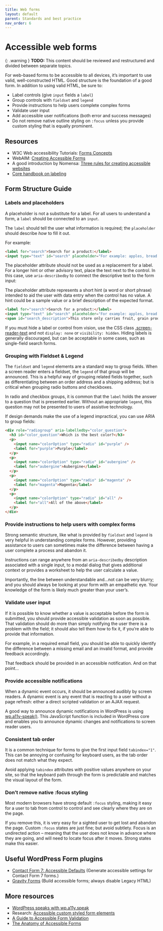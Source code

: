 ```yaml
---
title: Web forms
layout: default
parent: Standards and best practice
nav_order: 6
---
```


# Accessible web forms

{: .warning }
**TODO:**
This content should be reviewed and restructured and divided between separate topics.

For web-based forms to be accessible to all devices, it’s important to use valid, well-constructed HTML. Good structure is the foundation of a good form. In addition to using valid HTML, be sure to:

- Label controls (give `input` fields a `label`)
- Group controls with `fieldset` and `legend`
- Provide instructions to help users complete complex forms
- Validate user input
- Add accessible user notifications (both error and success messages)
- Do not remove native outline styling on `:focus` unless you provide custom styling that is equally prominent.

## Resources

- W3C Web accessibility Tutorials: [Forms Concepts](https://www.w3.org/WAI/tutorials/forms/)
- WebAIM: [Creating Accessible Forms](http://webaim.org/techniques/forms/)
- A good introduction by Nomensa: [Three rules for creating accessible websites](https://www.nomensa.com/blog/2010/three-rules-for-creating-accessible-forms)
- [Core handbook on labeling](https://make.wordpress.org/core/handbook/best-practices/coding-standards/accessibility-coding-standards/#labeling)

## Form Structure Guide

### Labels and placeholders

A placeholder is not a substitute for a label. For all users to understand a form, a `label` should be connected to an `input`.

The `label` should tell the user what information is required; the `placeholder` should describe _how_ to fill it out.

For example:

```html
<label for="search">Search for a product:</label>
<input type="text" id="search" placeholder="For example: apples, bread or milk">
```

The placeholder attribute should not be used as a replacement for a label. For a longer hint or other advisory text, place the text next to the control. In this case, use `aria-describedby` to connect the descriptive text to the form input:

The placeholder attribute represents a short hint (a word or short phrase) intended to aid the user with data entry when the control has no value. A hint could be a sample value or a brief description of the expected format.

```html
<label for="search">Search for a product:</label>
<input type="text" id="search" placeholder="For example: apples, bread or milk" aria-describedby="search_description">
<span id="search_description">This store only carries fruit, grain products, and dairy.</span>
```

If you must hide a label or control from vision, use the CSS class [.screen-reader-text](https://make.wordpress.org/accessibility/handbook/best-practices/markup/the-css-class-screen-reader-text/) and not `display: none` or `visibility: hidden`. Hiding labels is generally discouraged, but can be acceptable in some cases, such as single-field search forms.

### Grouping with Fieldset & Legend

The `fieldset` and `legend` elements are a standard way to group fields. When a screen reader enters a fieldset, the `legend` of that group will be announced. This is a helpful way of grouping related fields together, such as differentiating between an order address and a shipping address; but is critical when grouping radio buttons and checkboxes.

In radio and checkbox groups, it is common that the `label` holds the answer to a question that is presented earlier. Without an appropriate `legend`, this question may not be presented to users of assistive technology.

If design demands make the use of a legend impractical, you can use ARIA to group fields:

```html
<div role="radiogroup" aria-labelledby="color_question">
  <h3 id="color_question">Which is the best color?</h3>
  <p>
    <input name="colorOption" type="radio" id="purple" />
    <label for="purple">Purple</label>
  </p>
  <p>
    <input name="colorOption" type="radio" id="aubergine" />
    <label for="aubergine">Aubergine</label>
  </p>
  <p>
    <input name="colorOption" type="radio" id="magenta" />
    <label for="magenta">Magenta</label>
  </p>
  <p>
    <input name="colorOption" type="radio" id="all" />
    <label for="all">All of the above</label>
  </p>
</div>
```

### Provide instructions to help users with complex forms

Strong semantic structure, like what is provided by `fieldset` and `legend` is very helpful in understanding complex forms. However, providing assistance to users can sometimes make the difference between having a user complete a process and abandon it.

Instructions can range anywhere from an `aria-describedby` description associated with a single input, to a modal dialog that gives additional context or provides a worksheet to help the user calculate a value.

Importantly, the line between understandable and…not can be very blurry; and you should always be looking at your form with an empathetic eye. Your knowledge of the form is likely much greater than your user’s.

### Validate user input

If it is possible to know whether a value is acceptable before the form is submitted, you should provide accessible validation as soon as possible. That validation should do more than simply notifying the user there is a problem with the field; it should also tell them how to fix it, if you’re able to provide that information.

For example, in a required email field, you should be able to quickly identify the difference between a missing email and an invalid format, and provide feedback accordingly.

That feedback should be provided in an accessible notification. And on that point…

### Provide accessible notifications

When a dynamic event occurs, it should be announced audibly by screen readers. A dynamic event is any event that is reacting to a user without a page refresh: either a direct scripted validation or an AJAX request.

A good way to announce dynamic notifications in WordPress is using [wp.a11y-speak()](https://make.wordpress.org/accessibility/handbook/best-practices/markup/wp-a11y-speak/). This JavaScript function is included in WordPress core and enables you to announce dynamic changes and notifications to screen reader users.

### Consistent tab order

It is a common technique for forms to give the first input field `tabindex="1"`. This can be annoying or confusing for keyboard users, as the tab order does not match what they expect.

Avoid applying `tabindex` attributes with positive values anywhere on your site, so that the keyboard path through the form is predictable and matches the visual layout of the form.

### Don’t remove native :focus styling

Most modern browsers have strong default `:focus` styling, making it easy for a user to tab from control to control and see clearly where they are on the page.

If you remove this, it is very easy for a sighted user to get lost and abandon the page. Custom `:focus` states are just fine; but avoid subtlety. Focus is an undirected action – meaning that the user does not know in advance where they are going, and will need to locate focus after it moves. Strong states make this easier.

## Useful WordPress Form plugins

- [Contact Form 7: Accessible Defaults](https://wordpress.org/plugins/contact-form-7-accessible-defaults/) (Generate accessible settings for Contact Form 7 forms.)
- [Gravity Forms](https://gravityforms.com/) (Build accessible forms; always disable Legacy HTML)

## More resources

- [WordPress speaks with wp.a11y.speak](https://foxland.fi/wordpress-speaks-wp-a11y-speak/)
- Research: [Accessible custom styled form elements](http://rianrietveld.com/2017/11/21/accessible-custom-styled-form-elements/)
- [A Guide to Accessible Form Validation](https://www.smashingmagazine.com/2023/02/guide-accessible-form-validation/)
- [The Anatomy of Accessible Forms](https://www.deque.com/blog/anatomy-of-accessible-forms-best-practices/)

